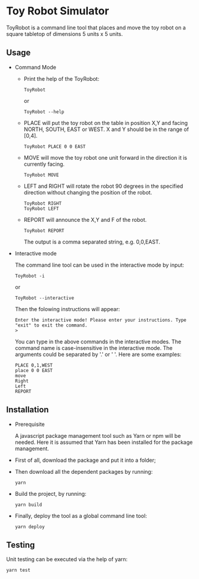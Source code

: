 Toy Robot Simulator
===================

ToyRobot is a command line tool that places and move the toy robot on a square tabletop of dimensions 5 units x 5 units.

Usage
-----------

- Command Mode

  - Print the help of the ToyRobot:

        ToyRobot
    or

        ToyRobot --help

  - PLACE will put the toy robot on the table in position X,Y and facing NORTH, SOUTH, EAST or WEST. X and Y should be in the range of [0,4].
  
        ToyRobot PLACE 0 0 EAST

  - MOVE will move the toy robot one unit forward in the direction it is currently facing.

        ToyRobot MOVE

  - LEFT and RIGHT will rotate the robot 90 degrees in the specified direction without changing the position of the robot.

        ToyRobot RIGHT
        ToyRobot LEFT
  
  - REPORT will announce the X,Y and F of the robot.

        ToyRobot REPORT
    The output is a comma separated string, e.g. 0,0,EAST.

- Interactive mode

  The command line tool can be used in the interactive mode by input:

      ToyRobot -i
    or

      ToyRobot --interactive

  Then the folowing instructions will appear:

      Enter the interactive mode! Please enter your instructions. Type "exit" to exit the command.
      >

  You can type in the above commands in the interactive modes. The command name is case-insensitive in the interactive mode. The arguments could be separated by '.' or ' '. Here are some examples:

      PLACE 0,1,WEST
      place 0 0 EAST
      move
      Right
      Left
      REPORT

Installation
---------

- Prerequisite
  
  A javascript package management tool such as Yarn or npm will be needed. Here it is assumed that Yarn has been installed for the package management.

- First of all, download the package and put it into a folder;
- Then download all the dependent packages by running:

      yarn

- Build the project, by running:

      yarn build

- Finally, deploy the tool as a global command line tool:

      yarn deploy

Testing
---------

Unit testing can be executed via the help of yarn:

    yarn test
